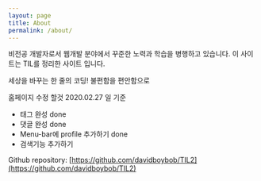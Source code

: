 ```yaml
---
layout: page
title: About
permalink: /about/
---
```


비전공 개발자로서 웹개발 분야에서 꾸준한 노력과 학습을 병행하고 있습니다.
이 사이트는 TIL를 정리한 사이트 입니다.

세상을 바꾸는 한 줄의 코딩! 불편함을 편안함으로 


홈페이지 수정 할것 2020.02.27 일 기준
- 태그 완성 done
- 댓글 완성 done
- Menu-bar에 profile 추가하기 done
- 검색기능 추가하기

Github repository: [https://github.com/davidboybob/TIL2](https://github.com/davidboybob/TIL2)

